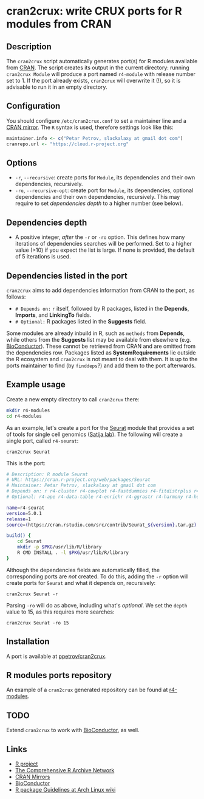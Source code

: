 # cran2crux: write CRUX ports for R modules from CRAN

## Description
The `cran2crux` script automatically generates port(s) for R modules available from [CRAN](https://cran.r-project.org/). The script
creates its output in the current directory: running `cran2crux Module` will produce a port named `r4-module` with release number set to 1. If the port already exists, `cran2crux` will overwrite it (!), so it is advisable to run it in an empty directory.

## Configuration
You should configure `/etc/cran2crux.conf` to set a maintainer line and a [CRAN mirror](https://cran.r-project.org/mirrors.html). The `R` syntax is used, therefore settings look like this:
```R
maintainer.info <- c("Petar Petrov, slackalaxy at gmail dot com")
cranrepo.url <- "https://cloud.r-project.org"
```
## Options
* `-r`, `--recursive`: create ports for `Module`, its dependencies and their own dependencies, recursively.  
* `-ro`, `--recursive-opt`: create port for `Module`, its dependencies, optional dependencies and their own dependencies, recursively. This may require to set *dependencies depth* to a higher number (see below).  

## Dependencies depth
* A positive integer, *after* the `-r` or `-ro` option. This defines how many iterations of dependencies searches will be performed. Set to a higher value (>10) if you expect the list is large. If none is provided, the default of 5 iterations is used.

## Dependencies listed in the port
`cran2crux` aims to add dependencies information from CRAN to the port, as follows:
* `# Depends on:` `r` itself, followed by R packages, listed in the **Depends**, **Imports**, and **LinkingTo** fields.
* `# Optional:` R packages listed in the **Suggests** field.

Some modules are already inbuild in R, such as `methods` from **Depends**, while others from the **Suggests** list may be available from elsewhere (e.g. [BioConductor](https://bioconductor.org/)). These cannot be retrieved from CRAN and are omitted from the dependencies row. Packages listed as **SystemRequirements** lie outside the R ecosystem and `cran2crux` is not meant to deal with them. It is up to the ports maintainer to find (by `finddeps`?) and add them to the port afterwards.

## Example usage
Create a new empty directory to call `cran2crux` there:
```BASH
mkdir r4-modules
cd r4-modules 
```
As an example, let's create a port for the [Seurat](https://cran.r-project.org/web/packages/Seurat/) module that provides a set of tools for single cell genomics ([Satija lab](https://satijalab.org/seurat/)). The following will create a single port, called `r4-seurat`:

    cran2crux Seurat

This is the port:
```BASH
# Description: R module Seurat
# URL: https://cran.r-project.org/web/packages/Seurat
# Maintainer: Petar Petrov, slackalaxy at gmail dot com
# Depends on: r r4-cluster r4-cowplot r4-fastdummies r4-fitdistrplus r4-future r4-future-apply r4-generics r4-ggplot2 r4-ggrepel r4-ggridges r4-httr r4-ica r4-igraph r4-irlba r4-jsonlite r4-kernsmooth r4-leiden r4-lifecycle r4-lmtest r4-mass r4-matrix r4-matrixstats r4-miniui r4-patchwork r4-pbapply r4-plotly r4-png r4-progressr r4-purrr r4-rann r4-rcolorbrewer r4-rcpp r4-rcppannoy r4-rcppeigen r4-rcpphnsw r4-rcppprogress r4-reticulate r4-rlang r4-rocr r4-rspectra r4-rtsne r4-scales r4-scattermore r4-sctransform r4-seuratobject r4-shiny r4-spatstat-explore r4-spatstat-geom r4-tibble r4-uwot
# Optional: r4-ape r4-data-table r4-enrichr r4-ggrastr r4-harmony r4-hdf5r r4-metap r4-mixtools r4-r-utils r4-rfast2 r4-rsvd r4-testthat r4-vgam

name=r4-seurat
version=5.0.1
release=1
source=(https://cran.rstudio.com/src/contrib/Seurat_${version}.tar.gz)

build() {
	cd Seurat
	mkdir -p $PKG/usr/lib/R/library
	R CMD INSTALL . -l $PKG/usr/lib/R/library
}
```
Although the dependencies fields are automatically filled, the corresponding ports are *not* created. To do this, adding the `-r` option will create ports for `Seurat` and what it depends on, recursively:

    cran2crux Seurat -r
	
Parsing `-ro` will do as above, including what's *optional*. We set the `depth` value to 15, as this requires more searches:

	cran2crux Seurat -ro 15

## Installation
A port is available at [ppetrov/cran2crux](https://github.com/slackalaxy/crux-ports/tree/main/ppetrov/cran2crux).

## R modules ports repository
An example of a `cran2crux` generated repository can be found at [r4-modules](https://github.com/slackalaxy/crux-ports/tree/main/r4-modules).

## TODO
Extend `cran2crux` to work with [BioConductor](https://bioconductor.org/), as well.

## Links
* [R project](https://www.r-project.org/)
* [The Comprehensive R Archive Network](https://cran.r-project.org/)
* [CRAN Mirrors](https://cran.r-project.org/mirrors.html)
* [BioConductor](https://bioconductor.org/)
* [R package Guidelines at Arch Linux wiki](https://wiki.archlinux.org/title/R_package_guidelines)
